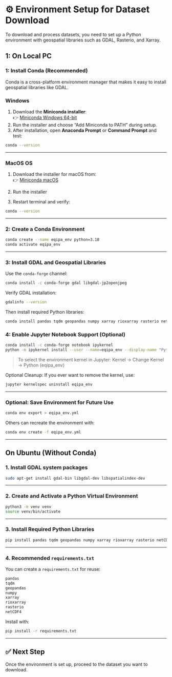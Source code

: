 # ⚙️ Environment Setup for Dataset Download

To download and process datasets, you need to set up a Python environment with geospatial libraries such as GDAL, Rasterio, and Xarray.

## 1: On Local PC

### 1: Install Conda (Recommended)

Conda is a cross-platform environment manager that makes it easy to install geospatial libraries like GDAL.

### Windows

1. Download the **Miniconda installer**:  
   👉 [Miniconda Windows 64-bit](https://docs.conda.io/en/latest/miniconda.html#windows-installers)
2. Run the installer and choose “Add Miniconda to PATH” during setup.
3. After installation, open **Anaconda Prompt** or **Command Prompt** and test:

```bash
conda --version
```

---

### MacOS OS

1. Download the installer for macOS from:  
   👉 [Miniconda macOS](https://docs.conda.io/en/latest/miniconda.html#macos-installers)

2. Run the installer


3. Restart terminal and verify:

```bash
conda --version
```

---

### 2: Create a Conda Environment

```bash
conda create --name eqipa_env python=3.10
conda activate eqipa_env
```

---

### 3: Install GDAL and Geospatial Libraries

Use the `conda-forge` channel:

```bash
conda install -c conda-forge gdal libgdal-jp2openjpeg 
```

Verify GDAL installation:

```bash
gdalinfo --version
```


Then install required Python libraries:

```bash
conda install pandas tqdm geopandas numpy xarray rioxarray rasterio netCDF4 requests
```


### 4: Enable Jupyter Notebook Support (Optional)

```bash
conda install -c conda-forge notebook ipykernel
python -m ipykernel install --user --name=eqipa_env --display-name "Python (eqipa_env)"

```
> To select the environment kernel in Jupyter:
Kernel → Change Kernel → Python (eqipa_env)


Optional Cleanup: If you ever want to remove the kernel, use:
```bash
jupyter kernelspec uninstall eqipa_env
```

---

### Optional: Save Environment for Future Use

```bash
conda env export > eqipa_env.yml
```

Others can recreate the environment with:

```bash
conda env create -f eqipa_env.yml
```

---




## On Ubuntu (Without Conda)

### 1. Install GDAL system packages

```bash
sudo apt-get install gdal-bin libgdal-dev libspatialindex-dev
```

---

### 2. Create and Activate a Python Virtual Environment

```bash
python3 -m venv venv
source venv/bin/activate
```

---

### 3. Install Required Python Libraries

```bash
pip install pandas tqdm geopandas numpy xarray rioxarray rasterio netCDF4
```

---

### 4. Recommended `requirements.txt`

You can create a `requirements.txt` for reuse:

```txt
pandas
tqdm
geopandas
numpy
xarray
rioxarray
rasterio
netCDF4
```

Install with:

```bash
pip install -r requirements.txt
```

---


## ✅ Next Step

Once the environment is set up, proceed to the dataset you want to download.